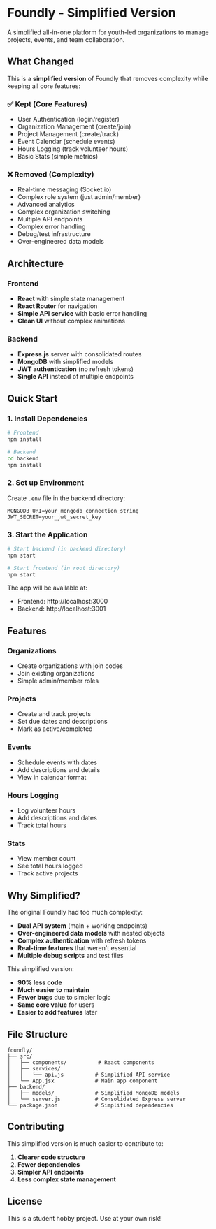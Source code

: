 # Foundly - Simplified Version

A simplified all-in-one platform for youth-led organizations to manage projects, events, and team collaboration.

## What Changed

This is a **simplified version** of Foundly that removes complexity while keeping all core features:

### ✅ **Kept (Core Features)**
- User Authentication (login/register)
- Organization Management (create/join)
- Project Management (create/track)
- Event Calendar (schedule events)
- Hours Logging (track volunteer hours)
- Basic Stats (simple metrics)

### ❌ **Removed (Complexity)**
- Real-time messaging (Socket.io)
- Complex role system (just admin/member)
- Advanced analytics
- Complex organization switching
- Multiple API endpoints
- Complex error handling
- Debug/test infrastructure
- Over-engineered data models

## Architecture

### Frontend
- **React** with simple state management
- **React Router** for navigation
- **Simple API service** with basic error handling
- **Clean UI** without complex animations

### Backend
- **Express.js** server with consolidated routes
- **MongoDB** with simplified models
- **JWT authentication** (no refresh tokens)
- **Single API** instead of multiple endpoints

## Quick Start

### 1. Install Dependencies

```bash
# Frontend
npm install

# Backend
cd backend
npm install
```

### 2. Set up Environment

Create `.env` file in the backend directory:

```env
MONGODB_URI=your_mongodb_connection_string
JWT_SECRET=your_jwt_secret_key
```

### 3. Start the Application

```bash
# Start backend (in backend directory)
npm start

# Start frontend (in root directory)
npm start
```

The app will be available at:
- Frontend: http://localhost:3000
- Backend: http://localhost:3001

## Features

### Organizations
- Create organizations with join codes
- Join existing organizations
- Simple admin/member roles

### Projects
- Create and track projects
- Set due dates and descriptions
- Mark as active/completed

### Events
- Schedule events with dates
- Add descriptions and details
- View in calendar format

### Hours Logging
- Log volunteer hours
- Add descriptions and dates
- Track total hours

### Stats
- View member count
- See total hours logged
- Track active projects

## Why Simplified?

The original Foundly had too much complexity:
- **Dual API system** (main + working endpoints)
- **Over-engineered data models** with nested objects
- **Complex authentication** with refresh tokens
- **Real-time features** that weren't essential
- **Multiple debug scripts** and test files

This simplified version:
- **90% less code**
- **Much easier to maintain**
- **Fewer bugs** due to simpler logic
- **Same core value** for users
- **Easier to add features** later

## File Structure

```
foundly/
├── src/
│   ├── components/          # React components
│   ├── services/
│   │   └── api.js          # Simplified API service
│   └── App.jsx             # Main app component
├── backend/
│   ├── models/             # Simplified MongoDB models
│   └── server.js           # Consolidated Express server
└── package.json            # Simplified dependencies
```

## Contributing

This simplified version is much easier to contribute to:
1. **Clearer code structure**
2. **Fewer dependencies**
3. **Simpler API endpoints**
4. **Less complex state management**

## License

This is a student hobby project. Use at your own risk! 